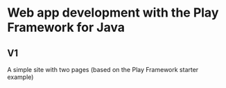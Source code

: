# Web app development with the Play Framework for Java


## V1

A simple site  with two pages (based on the Play Framework starter example)
